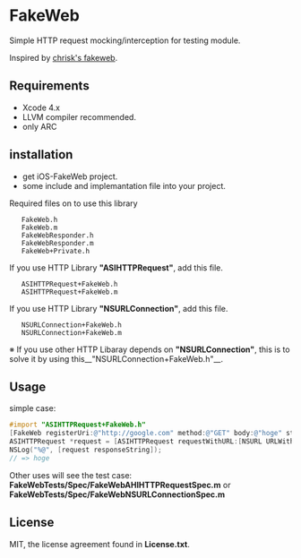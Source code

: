 
# FakeWeb
Simple HTTP request mocking/interception for testing module.

Inspired by [chrisk's fakeweb][1].

## Requirements

* Xcode 4.x
* LLVM compiler recommended.
* only ARC

## installation

* get iOS-FakeWeb project.
* some include and implemantation file into your project.

Required files on to use this library

       FakeWeb.h
       FakeWeb.m
       FakeWebResponder.h
       FakeWebResponder.m
       FakeWeb+Private.h

If you use  HTTP Library __"ASIHTTPRequest"__, add this file.
		
       ASIHTTPRequest+FakeWeb.h
       ASIHTTPRequest+FakeWeb.m
		
If you use  HTTP Library __"NSURLConnection"__, add this file.
	
       NSURLConnection+FakeWeb.h
       NSURLConnection+FakeWeb.m

※ If you use other HTTP Libaray depends on __"NSURLConnection"__, this is to solve it by using this__"NSURLConnection+FakeWeb.h"__.

## Usage

simple case:

```objective-c
#import "ASIHTTPRequest+FakeWeb.h"
[FakeWeb registerUri:@"http://google.com" method:@"GET" body:@"hoge" staus:200];
ASIHTTPRequest *request = [ASIHTTPRequest requestWithURL:[NSURL URLWithString:@"http://google.com"]];
NSLog("%@", [request responseString]);
// => hoge
```
Other uses will see the test case:
__FakeWebTests/Spec/FakeWebAHIHTTPRequestSpec.m__ or __FakeWebTests/Spec/FakeWebNSURLConnectionSpec.m__

## License
MIT, the license agreement found in __License.txt__.


[1]: https://github.com/chrisk/fakeweb
